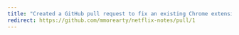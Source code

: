 ```yaml
---
title: "Created a GitHub pull request to fix an existing Chrome extension"
redirect: https://github.com/mmorearty/netflix-notes/pull/1
---
```

